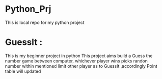 # Python_Prj
This is local repo for my python  project

# GuessIt :

This is my beginner project in python 
 This project aims build a Guess the number game between computer, whichever player wins picks randon number within mentioned limit other player as to GuessIt ,accordingly Point table will updated 

